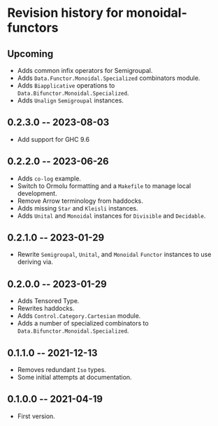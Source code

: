 # Revision history for monoidal-functors

## Upcoming
* Adds common infix operators for Semigroupal.
* Adds `Data.Functor.Monoidal.Specialized` combinators module.
* Adds `Biapplicative` operations to `Data.Bifunctor.Monoidal.Specialized`.
* Adds `Unalign` `Semigroupal` instances.

## 0.2.3.0 -- 2023-08-03
* Add support for GHC 9.6

## 0.2.2.0 -- 2023-06-26

* Adds `co-log` example.
* Switch to Ormolu formatting and a `Makefile` to manage local development.
* Remove Arrow terminology from haddocks.
* Adds missing `Star` and `Kleisli` instances.
* Adds `Unital` and `Monoidal` instances for `Divisible` and `Decidable`.

## 0.2.1.0 -- 2023-01-29

* Rewrite `Semigroupal`, `Unital`, and `Monoidal` `Functor` instances
  to use deriving via.

## 0.2.0.0 -- 2023-01-29

* Adds Tensored Type.
* Rewrites haddocks.
* Adds `Control.Category.Cartesian` module.
* Adds a number of specialized combinators to `Data.Bifunctor.Monoidal.Specialized`.

## 0.1.1.0 -- 2021-12-13

* Removes redundant `Iso` types.
* Some initial attempts at documentation.

## 0.1.0.0 -- 2021-04-19

* First version.
